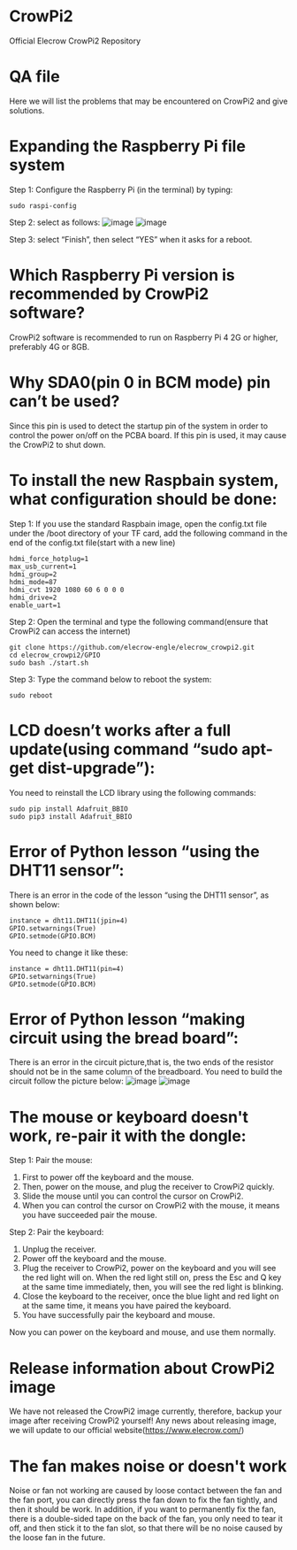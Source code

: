 # CrowPi2
Official Elecrow CrowPi2 Repository



# QA file
Here we will list the problems that may be encountered on CrowPi2 and give solutions.



# Expanding the Raspberry Pi file system
Step 1: Configure the Raspberry Pi (in the terminal) by typing:

````
sudo raspi-config
````

Step 2: select as follows:
![image](https://github.com/Elecrow-RD/CrowPi2/blob/main/1.png)
![image](https://github.com/Elecrow-RD/CrowPi2/blob/main/2.png)

Step 3: select “Finish”, then select “YES” when it asks for a reboot.



# Which Raspberry Pi version is recommended by CrowPi2 software?
CrowPi2 software is recommended to run on Raspberry Pi 4 2G or higher, preferably 4G or 8GB.



# Why SDA0(pin 0 in BCM mode) pin can’t be used?
Since this pin is used to detect the startup pin of the system in order to control the power on/off on the PCBA board. If this pin is used, it may cause the CrowPi2 to shut down.



# To install the new Raspbain system, what configuration should be done:
Step 1: If you use the standard Raspbain image, open the config.txt file under the /boot directory of your TF card, add the following command in the end of the config.txt file(start with a new line)

````
hdmi_force_hotplug=1
max_usb_current=1
hdmi_group=2
hdmi_mode=87
hdmi_cvt 1920 1080 60 6 0 0 0
hdmi_drive=2
enable_uart=1
````

Step 2: Open the terminal and type the following command(ensure that CrowPi2 can access the internet)

````
git clone https://github.com/elecrow-engle/elecrow_crowpi2.git
cd elecrow_crowpi2/GPIO
sudo bash ./start.sh 
````

Step 3: Type the command below to reboot the system:

````
sudo reboot 
````



# LCD doesn’t works after a full update(using command “sudo apt-get dist-upgrade”):
You need to reinstall the LCD library using the following commands:

````
sudo pip install Adafruit_BBIO
sudo pip3 install Adafruit_BBIO
````



# Error of Python lesson “using the DHT11 sensor”:
There is an error in the code of the lesson “using the DHT11 sensor”, as shown below:
  
````
instance = dht11.DHT11(jpin=4)
GPIO.setwarnings(True)
GPIO.setmode(GPIO.BCM)
````


You need to change it like these:

````
instance = dht11.DHT11(pin=4)
GPIO.setwarnings(True)
GPIO.setmode(GPIO.BCM)
````



# Error of Python lesson “making circuit using the bread board”:
There is an error in the circuit picture,that is, the two ends of the resistor should not be in the same column of the breadboard. You need to build the circuit follow the picture below:
![image](https://github.com/Elecrow-RD/CrowPi2/blob/main/4.png)
![image](https://github.com/Elecrow-RD/CrowPi2/blob/main/5.png)



# The mouse or keyboard doesn't work, re-pair it with the dongle:
Step 1:
Pair the mouse:
1. First to power off the keyboard and the mouse.
2. Then, power on the mouse, and plug the receiver to CrowPi2 quickly.
3. Slide the mouse until you can control the cursor on CrowPi2.
4. When you can control the cursor on CrowPi2 with the mouse, it means you have succeeded pair the mouse. 

Step 2:
Pair the keyboard:
1. Unplug the receiver.
2. Power off the keyboard and the mouse.
3. Plug the receiver to CrowPi2, power on the keyboard and you will see the red light will on. When the red light still on, press the Esc and Q key at the same time immediately, then, you will see the red light is blinking.
4. Close the keyboard to the receiver, once the blue light and red light on at the same time, it means you have paired the keyboard.
5. You have successfully pair the keyboard and mouse.

Now you can power on the keyboard and mouse, and use them normally.



# Release information about CrowPi2 image
We have not released the CrowPi2 image currently, therefore, backup your image after receiving CrowPi2 yourself! Any news about releasing image, we will update to our official website(https://www.elecrow.com/)



# The fan makes noise or doesn't work
Noise or fan not working are caused by loose contact between the fan and the fan port, you can directly press the fan down to fix the fan tightly, and then it should be work.
In addition, if you want to permanently fix the fan, there is a double-sided tape on the back of the fan, you only need to tear it off, and then stick it to the fan slot, so that there will be no noise caused by the loose fan in the future.


